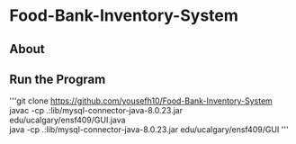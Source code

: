 # Food-Bank-Inventory-System

## About      


## Run the Program
      
'''git clone https://github.com/yousefh10/Food-Bank-Inventory-System       
javac -cp .:lib/mysql-connector-java-8.0.23.jar edu/ucalgary/ensf409/GUI.java        
java -cp .:lib/mysql-connector-java-8.0.23.jar edu/ucalgary/ensf409/GUI  '''                
  
